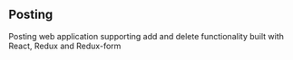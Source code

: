 ## Posting

Posting web application supporting add and delete functionality built with React, Redux and Redux-form
